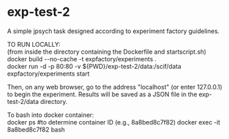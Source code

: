 # exp-test-2
A simple jpsych task designed according to experiment factory guidelines.

TO RUN LOCALLY:<br>
(from inside the directory containing the Dockerfile and startscript.sh)<br>
docker build --no-cache -t expfactory/experiments . <br>
docker run -d -p 80:80 -v ${PWD}/exp-test-2/data:/scif/data expfactory/experiments start <br>

Then, on any web browser, go to the address "localhost" (or enter 127.0.0.1) to begin the experiment. Results will be saved as a JSON file in the exp-test-2/data directory.

To bash into docker container:<br>
docker ps #to determine container ID (e.g., 8a8bed8c7f82)
docker exec -it 8a8bed8c7f82 bash

